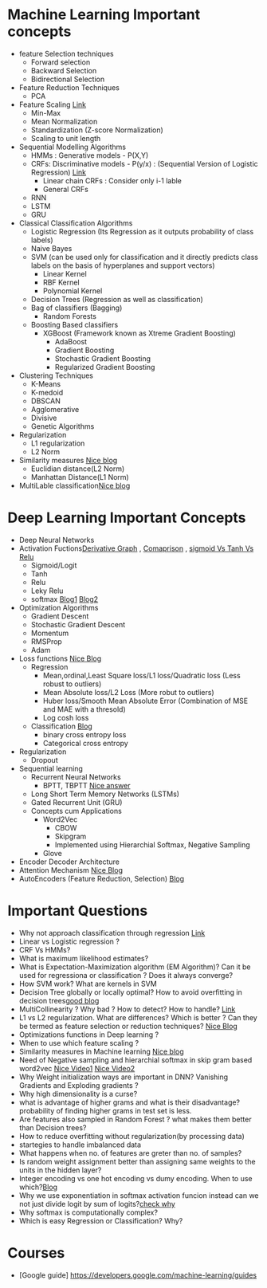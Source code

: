 # Machine Learning Important concepts
- feature Selection techniques
  - Forward selection
  - Backward Selection
  - Bidirectional Selection
- Feature Reduction Techniques
  - PCA
- Feature Scaling [Link](https://en.wikipedia.org/wiki/Feature_scaling)
  - Min-Max
  - Mean Normalization
  - Standardization (Z-score Normalization)
  - Scaling to unit length
- Sequential Modelling Algorithms
  - HMMs : Generative models - P(X,Y)
  - CRFs: Discriminative models - P(y/x) : (Sequential Version of Logistic Regression) [Link](https://blog.echen.me/2012/01/03/introduction-to-conditional-random-fields/)
    - Linear chain CRFs : Consider only i-1 lable
    - General CRFs
  - RNN 
  - LSTM
  - GRU
- Classical Classification Algorithms
  - Logistic Regression (Its Regression as it outputs probability of class labels)
  - Naive Bayes
  - SVM (can be used only for classification and it directly predicts class labels on the basis of hyperplanes and support vectors)
    - Linear Kernel
    - RBF Kernel
    - Polynomial Kernel
  - Decision Trees (Regression as well as classification)
  - Bag of classifiers (Bagging)
    - Random Forests
  - Boosting Based classifiers
    - XGBoost (Framework known as Xtreme Gradient Boosting)
      - AdaBoost
      - Gradient Boosting
      - Stochastic Gradient Boosting
      - Regularized Gradient Boosting
 - Clustering Techniques
   - K-Means
   - K-medoid
   - DBSCAN
   - Agglomerative
   - Divisive
   - Genetic Algorithms
- Regularization
  - L1 regularization
  - L2 Norm
- Similarity measures [Nice blog](https://www.kaggle.com/residentmario/l1-norms-versus-l2-norms)
  - Euclidian distance(L2 Norm)
  - Manhattan Distance(L1 Norm)
- MultiLable classification[Nice blog](https://towardsdatascience.com/journey-to-the-center-of-multi-label-classification-384c40229bff)
  
# Deep Learning Important Concepts
- Deep Neural Networks
- Activation Fuctions[Derivative Graph](https://towardsdatascience.com/activation-functions-neural-networks-1cbd9f8d91d6) , [Comaprison](https://en.wikipedia.org/wiki/Activation_function) , [sigmoid Vs Tanh Vs Relu](https://towardsdatascience.com/exploring-activation-functions-for-neural-networks-73498da59b02)
  - Sigmoid/Logit
  - Tanh
  - Relu
  - Leky Relu
  - softmax [Blog1](https://developers.google.com/machine-learning/crash-course/multi-class-neural-networks/softmax) [Blog2](https://medium.com/data-science-bootcamp/understand-the-softmax-function-in-minutes-f3a59641e86d)
- Optimization Algorithms
  - Gradient Descent
  - Stochastic Gradient Descent
  - Momentum
  - RMSProp
  - Adam
- Loss functions [Nice Blog](https://heartbeat.fritz.ai/5-regression-loss-functions-all-machine-learners-should-know-4fb140e9d4b0)
  - Regression
    - Mean,ordinal,Least Square loss/L1 loss/Quadratic loss (Less robust to outliers)
    - Mean Absolute loss/L2 Loss (More robut to outliers)
    - Huber loss/Smooth Mean Absolute Error (Combination of MSE and MAE with a thresold)
    - Log cosh loss
  - Classification [Blog](https://machinelearningmastery.com/loss-and-loss-functions-for-training-deep-learning-neural-networks/)
    - binary cross entropy loss
    - Categorical cross entropy
- Regularization
  - Dropout
- Sequential learning
  - Recurrent Neural Networks
    - BPTT, TBPTT [Nice answer](https://stats.stackexchange.com/questions/219914/rnns-when-to-apply-bptt-and-or-update-weights)
  - Long Short Term Memory Networks (LSTMs)
  - Gated Recurrent Unit (GRU)
  - Concepts cum Applications
    - Word2Vec
      - CBOW
      - Skipgram
      - Implemented using Hierarchial Softmax, Negative Sampling
    - Glove
- Encoder Decoder Architecture
- Attention Mechanism [Nice Blog](https://towardsdatascience.com/attn-illustrated-attention-5ec4ad276ee3)
- AutoEncoders (Feature Reduction, Selection) [Blog](https://towardsdatascience.com/autoencoders-bits-and-bytes-of-deep-learning-eaba376f23ad)
      
# Important Questions
- Why not approach classification through regression [Link](https://stats.stackexchange.com/questions/22381/why-not-approach-classification-through-regression)
- Linear vs Logistic regression ?
- CRF Vs HMMs?
- What is maximum likelihood estimates?
- What is Expectation-Maximization algorithm (EM Algorithm)? Can it be used for regressiona or classification ? Does it always converge?
- How SVM work? What are kernels in SVM
- Decision Tree globally or locally optimal? How to avoid overfitting in decision trees[good blog](https://www.edupristine.com/blog/decision-trees-development-and-scoring)
- MultiCollinearity ? Why bad ? How to detect? How to handle? [Link](http://www.sfu.ca/~dsignori/buec333/lecture%2016.pdf)
- L1 vs L2 regularization. What are differences? Which is better ? Can they be termed as feature selection or reduction techniques? [Nice Blog](https://towardsdatascience.com/intuitions-on-l1-and-l2-regularisation-235f2db4c261#15c2)
- Optimizations functions in Deep learning ?
- When to use which feature scaling ?
- Similarity measures in Machine learning [Nice blog](https://dataaspirant.com/2015/04/11/five-most-popular-similarity-measures-implementation-in-python/)
- Need of Negative sampling and hierarchial softmax in skip gram based word2vec [Nice Video1](https://www.coursera.org/lecture/nlp-sequence-models/word2vec-8CZiw?authMode=login) [Nice Video2](https://www.coursera.org/lecture/nlp-sequence-models/negative-sampling-Iwx0e)
- Why Weight initialization ways are important in DNN? Vanishing Gradients and Exploding gradients ?
- Why high dimensionality is a curse?
- what is advantage of higher grams and what is their disadvantage? probability of finding higher grams in test set is less.
- Are features also sampled in Random Forest ? what makes them better than Decision trees?
- How to reduce overfitting without regularization(by processing data)
- startegies to handle imbalanced data
- What happens when no. of features are greter than no. of samples?
- Is random weight assignment better than assigning same weights to the units in the hidden layer?
- Integer encoding vs one hot encoding vs dumy encoding. When to use which?[Blog](https://towardsdatascience.com/one-hot-encoding-multicollinearity-and-the-dummy-variable-trap-b5840be3c41a)
- Why we use exponentiation in softmax activation funcion instead can we not just divide logit  by sum of logits?[check why](https://medium.com/data-science-bootcamp/understand-the-softmax-function-in-minutes-f3a59641e86d)
- Why softmax is computationally complex?
- Which is easy Regression or Classification? Why?

# Courses
- [Google guide] https://developers.google.com/machine-learning/guides
